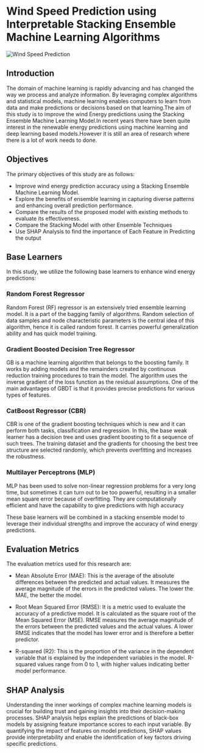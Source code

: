 # Wind Speed Prediction using Interpretable Stacking Ensemble Machine Learning Algorithms
![Wind Speed Prediction](https://erepublic.brightspotcdn.com/dims4/default/16d0978/2147483647/strip/true/crop/4670x2435+0+282/resize/840x438!/quality/90/?url=http%3A%2F%2Ferepublic-brightspot.s3.amazonaws.com%2F01%2F8a%2F19eb46354206853cb37788374e41%2Fshutterstock-1454940068-1.jpg)
## Introduction
 The domain of machine learning is rapidly advancing and has changed the way we process and analyze information. By leveraging complex algorithms and statistical models, machine learning enables computers to learn from data and make predictions or decisions based on that learning.The aim of this study is to improve the wind Energy predictions using the Stacking Ensemble Machine Learning Model.In recent years there have been quite interest in the renewable energy predictions using machine learning and deep learning based models.However it is still an area of research where there is a lot of work needs to done. 

## Objectives

The primary objectives of this study are as follows:
- Improve wind energy prediction accuracy using a Stacking Ensemble Machine Learning Model.
- Explore the benefits of ensemble learning in capturing diverse patterns and enhancing overall prediction performance.
- Compare the results of the proposed model with existing methods to evaluate its effectiveness.
- Compare the Stacking Model with other Ensemble Techniques
- Use SHAP Analysis to find the importance of Each Feature in Predicting the output

## Base Learners

In this study, we utilize the following base learners to enhance wind energy predictions:

### Random Forest Regressor

Random Forest (RF) regressor is an extensively tried ensemble learning model. It is a part of the bagging family of algorithms. Random selection of data samples and node characteristic parameters is the central idea of this algorithm, hence it is called random forest. It carries powerful generalization ability and has quick model training. 

### Gradient Boosted Decision Tree Regressor

GB is a machine learning algorithm that belongs to the boosting family. It works by adding models and the remainders created by continuous reduction training procedures to train the model. The algorithm uses the inverse gradient of the loss function as the residual assumptions. One of the main advantages of GBDT is that it provides precise predictions for various types of features.

### CatBoost Regressor (CBR)

CBR is one of the gradient boosting techniques which is new and it can perform both tasks, classification and regression. In this, the base weak learner has a decision tree and uses gradient boosting to fit a sequence of such trees. The training dataset and the gradients for choosing the best tree structure are selected randomly, which prevents overfitting and increases the robustness.

### Multilayer Perceptrons (MLP)

MLP has been used to solve non-linear regression problems for a very long time, but sometimes it can turn out to be too powerful, resulting in a smaller mean square error because of overfitting. They are computationally efficient and have the capability to give predictions with high accuracy

These base learners will be combined in a stacking ensemble model to leverage their individual strengths and improve the accuracy of wind energy predictions.

## Evaluation Metrics

The evaluation metrics used for this research are:

- Mean Absolute Error (MAE): This is the average of the absolute differences between the predicted and actual values. It measures the average magnitude of the errors in the predicted values. The lower the MAE, the better the model.

- Root Mean Squared Error (RMSE): It is a metric used to evaluate the accuracy of a predictive model. It is calculated as the square root of the Mean Squared Error (MSE). RMSE measures the average magnitude of the errors between the predicted values and the actual values. A lower RMSE indicates that the model has lower error and is therefore a better predictor.

- R-squared (R2): This is the proportion of the variance in the dependent variable that is explained by the independent variables in the model. R-squared values range from 0 to 1, with higher values indicating better model performance. 

## SHAP Analysis 

Understanding the inner workings of complex machine learning models is crucial for building trust and gaining insights into their decision-making processes. SHAP analysis helps explain the predictions of black-box models by assigning feature importance scores to each input variable. By quantifying the impact of features on model predictions, SHAP values provide interpretability and enable the identification of key factors driving specific predictions.
